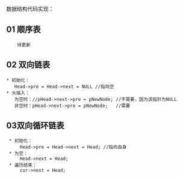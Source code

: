 数据结构代码实现：

## 01 顺序表
```
    待更新
```
## 02 双向链表
```
* 初始化：
   Head->pre = Head->next = NULL //指向空
* 头插入：
   为空时：//pHead->next->pre = pNewNode; //不需要，因为该指针为NULL
   非空时：pHead->next->pre = pNewNode;   //需要

```
## 03双向循环链表
```
 * 初始化：
     Head->pre = Head->next = Head; //指向自身
 * 为空：
     Head->next = Head;
 * 遍历结束：
     cur->next = Head;
```
